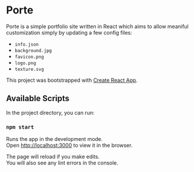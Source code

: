 # Porte

Porte is a simple portfolio site written in React which aims to allow meaniful customization simply by updating a few config files:
- `info.json`
- `background.jpg`
- `favicon.png`
- `logo.png`
- `texture.svg`

This project was bootstrapped with [Create React App](https://github.com/facebook/create-react-app).

## Available Scripts

In the project directory, you can run:

### `npm start`

Runs the app in the development mode.<br>
Open [http://localhost:3000](http://localhost:3000) to view it in the browser.

The page will reload if you make edits.<br>
You will also see any lint errors in the console.
